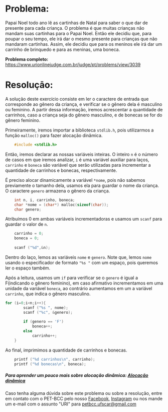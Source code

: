 # Problema:

 Papai Noel todo ano lê as cartinhas de Natal para saber o que dar de presente para cada criança. O problema é que muitas crianças não mandam suas cartinhas para o Papai Noel. Então ele decidiu que, para poupar o seu tempo, ele irá dar o mesmo presente para crianças que não mandaram cartinhas. Assim, ele decidiu que para os meninos ele irá dar um carrinho de brinquedo e para as meninas, uma boneca.

**Problema completo:** https://www.urionlinejudge.com.br/judge/pt/problems/view/3039

# Resoluçāo:

A solução deste exercício consiste em ler o caractere de entrada que corresponde ao gênero da criança, e verificar se o gênero dela é masculino ou feminino. A partir dessa informação, iremos acrescentar a quantidade de carrinhos, caso a criança seja do gênero masculino, e de bonecas se for do gênero feminino.

Primeiramente, iremos importar a biblioteca `stdlib.h`, pois utilizarmos a função `malloc()` para fazer alocação dinâmica.
```c
    #include <stdlib.h>
```

Então, iremos declarar as nossas variáveis inteiras. O inteiro `n` é o número de casos em que iremos analizar, `i` é uma variável auxiliar para laços, `carrinho` e `boneca` são variável que serão utilizadas para incrementar a quantidade de carrinhos e bonecas, respectivamente.

É preciso alocar dinamicamente a variável `*nome`, pois não sabemos previamente o tamanho dela, usamos ela para guardar o nome da criança. O caractere `genero` armazena o gênero da criança.
```c
    int n, i, carrinho, boneca;
    char *nome = (char*) malloc(sizeof(char));
    char genero;
```

Atribuímos 0 em ambas variáveis incrementadoras e usamos um `scanf` para guardar o valor de `n`.

```c
    carrinho = 0;
    boneca = 0;
    
    scanf ("%d",&n);
```

Dentro do laço, lemos as variáveis `nome` e `genero`. Note que, lemos `nome` usando o especificador de formato `"%s "` com um espaço, pois queremos ler o espaço também.

Após a leitura, usamos um `if` para verificar se o `genero` é igual a F(indicando o gênero feminino), em caso afirmativo incrementamos em uma unidade da variável `boneca`, ao contrário aumentamos em um a variável `carrinho`, que indica o gênero masculino.

```c
for (i=0;i<n;i++){
        scanf ("%s ", nome);
        scanf ("%c", &genero);
        
        if (genero == 'F')
            boneca++;
        else
            carrinho++;
    }
```

Ao final, imprimimos a quantidade de carrinhos e bonecas.

```c
    printf ("%d carrinhos\n", carrinho);
    printf ("%d bonecas\n", boneca);
```


##### Para aprender um pouco mais sobre alocação dinâmica: [Alocação dinâmica](http://linguagemc.com.br/alocacao-dinamica-de-memoria-em-c/)
 
Caso tenha alguma dúvida sobre este problema ou sobre a resolução, entre em contato com o PET-BCC pelo nosso
[Facebook](https://www.facebook.com/petbcc/),
[Instagram](https://www.instagram.com/petbcc.ufscar/)
ou nos mande um e-mail com o assunto "URI" para  petbcc.ufscar@gmail.com